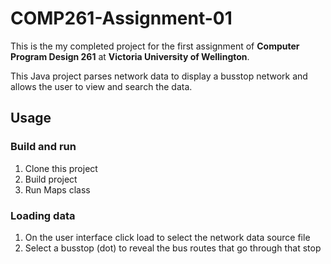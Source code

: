 # COMP261-Assignment-01

This is the my completed project for the first assignment of **Computer Program Design 261** at **Victoria University of Wellington**.

This Java project parses network data to display a busstop network and allows the user to view and search the data. 

## Usage

### Build and run
1. Clone this project
2. Build project
3. Run Maps class

### Loading data
1. On the user interface click load to select the network data source file
2. Select a busstop (dot) to reveal the bus routes that go through that stop